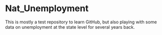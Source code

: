 # Nat_Unemployment
This is mostly a test repository to learn GitHub, but also playing with some data on unemployment at the state level for several years back. 
